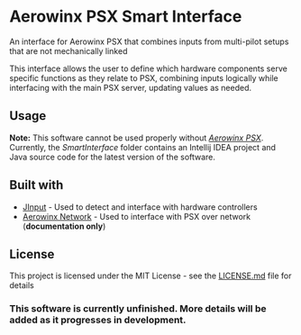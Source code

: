 # Aerowinx PSX Smart Interface
An interface for Aerowinx PSX that combines inputs from multi-pilot setups that are not mechanically linked

This interface allows the user to define which hardware components serve specific functions as they relate to PSX, combining inputs
logically while interfacing with the main PSX server, updating values as needed.

## Usage
**Note:** This software cannot be used properly without [*Aerowinx PSX*](http://www.aerowinx.com/).
Currently, the *SmartInterface* folder contains an Intellij IDEA project and Java source code for the latest version of the software.

## Built with
* [JInput](https://github.com/jinput/jinput) - Used to detect and interface with hardware controllers
* [Aerowinx Network](http://aerowinx.com/assets/networkers/Network%20Documentation.txt) - Used to interface with PSX over network (**documentation only**)

## License
This project is licensed under the MIT License - see the [LICENSE.md](LICENSE.md) file for details

### This software is currently unfinished. More details will be added as it progresses in development.
